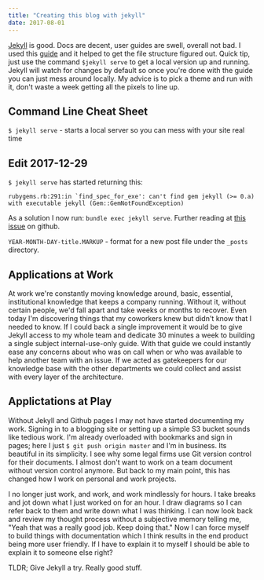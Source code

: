 ```yaml
---
title: "Creating this blog with jekyll"
date: 2017-08-01
---
```



[Jekyll](http://jekyllrb.com) is good.  Docs are decent, user guides are swell, overall not bad.  I used this [guide](http://jmcglone.com/guides/github-pages/) and it helped to get the file structure figured out.  Quick tip, just use the command `$jekyll serve` to get a local version up and running.  Jekyll will watch for changes by default so once you're done with the guide you can just mess around locally.  My advice is to pick a theme and run with it, don't waste a week getting all the pixels to line up.

## Command Line Cheat Sheet ##
`$ jekyll serve` - starts a local server so you can mess with your site real time

## Edit 2017-12-29
`$ jekyll serve` has started returning this:

```terminal
rubygems.rb:291:in `find_spec_for_exe': can't find gem jekyll (>= 0.a) with executable jekyll (Gem::GemNotFoundException)
```
As a solution I now run: `bundle exec jekyll serve`.  Further reading at [this issue](https://github.com/jekyll/jekyll/issues/6510) on github.

`YEAR-MONTH-DAY-title.MARKUP` - format for a new post file under the `_posts` directory.


## Applications at Work ##
At work we're constantly moving knowledge around, basic, essential, institutional knowledge that keeps a company running.  Without it, without certain people, we'd fall apart and take weeks or months to recover.  Even today I'm discovering things that my coworkers knew but didn't know that I needed to know.  If I could back a single improvement it would be to give Jekyll access to my whole team and dedicate 30 minutes a week to building a single subject internal-use-only guide.  With that guide we could instantly ease any concerns about who was on call when or who was available to help another team with an issue.  If we acted as gatekeepers for our knowledge base with the other departments we could collect and assist with every layer of the architecture.

## Applictations at Play ##
Without Jekyll and Github pages I may not have started documenting my work.  Signing in to a blogging site or setting up a simple S3 bucket sounds like tedious work.  I'm already overloaded with bookmarks and sign in pages; here I just `$ git push origin master` and I'm in business.  Its beautiful in its simplicity.  I see why some legal firms use Git version control for their documents.  I almost don't want to work on a team document without version control anymore.  But back to my main point, this has changed how I work on personal and work projects.

I no longer just work, and work, and work mindlessly for hours.  I take breaks and jot down what I just worked on for an hour.  I draw diagrams so I can refer back to them and write down what I was thinking.  I can now look back and review my thought process without a subjective memory telling me, "Yeah that was a really good job.  Keep doing that."  Now I can force myself to build things with documentation which I think results in the end product being more user friendly.  If I have to explain it to myself I should be able to explain it to someone else right?  

TLDR; Give Jekyll a try.  Really good stuff.


